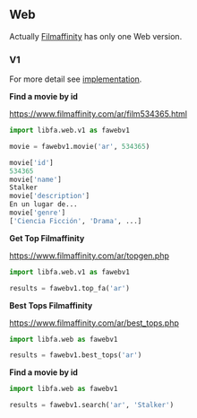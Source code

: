 ## Web

Actually [Filmaffinity](https://www.filmaffinity.com/) has only one Web version.

### V1
For more detail see [implementation](/libfa/web/v1/__init__.py).

**Find a movie by id**

https://www.filmaffinity.com/ar/film534365.html
```python
import libfa.web.v1 as fawebv1

movie = fawebv1.movie('ar', 534365)

movie['id']
534365
movie['name']
Stalker
movie['description']
En un lugar de...
movie['genre']
['Ciencia Ficción', 'Drama', ...]
```

**Get Top Filmaffinity**

https://www.filmaffinity.com/ar/topgen.php
```python
import libfa.web.v1 as fawebv1

results = fawebv1.top_fa('ar')
```

**Best Tops Filmaffinity**

https://www.filmaffinity.com/ar/best_tops.php
```python
import libfa.web as fawebv1

results = fawebv1.best_tops('ar')
```

**Find a movie by id**
```python
import libfa.web as fawebv1

results = fawebv1.search('ar', 'Stalker')
```